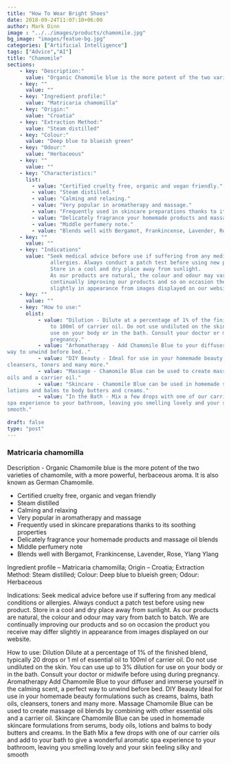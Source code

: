 ```yaml
---
title: "How To Wear Bright Shoes"
date: 2018-09-24T11:07:10+06:00
author: Mark Dinn
image : "../../images/products/chamomile.jpg"
bg_image: "images/featue-bg.jpg"
categories: ["Artificial Intelligence"]
tags: ["Advice","AI"]
title: "Chamomile"
sections: 
    - key: "Description:"
      value: "Organic Chamomile blue is the more potent of the two varieties of chamomile, with a more powerful, herbaceous aroma. It is also known as German Chamomile."
    - key: ""
      value: ""
    - key: "Ingredient profile:"
      value: "Matricaria chamomilla"
    - key: "Origin:"
      value: "Croatia"
    - key: "Extraction Method:"
      value: "Steam distilled"
    - key: "Colour:"
      value: "Deep blue to blueish green"
    - key: "Odour:"
      value: "Herbaceous"
    - key: ""
      value: ""
    - key: "Characteristics:"
      list: 
        - value: "Certified cruelty free, organic and vegan friendly."
        - value: "Steam distilled."
        - value: "Calming and relaxing."
        - value: "Very popular in aromatherapy and massage."
        - value: "Frequently used in skincare preparations thanks to its soothing properties."
        - value: "Delicately fragrance your homemade products and massage oil blends."
        - value: "Middle perfumery note."
        - value: "Blends well with Bergamot, Frankincense, Lavender, Rose, Ylang Ylang."
    - key: ""
      value: ""
    - key: "Indications"
      value: "Seek medical advice before use if suffering from any medical conditions or
              allergies. Always conduct a patch test before using new product.
              Store in a cool and dry place away from sunlight.
              As our products are natural, the colour and odour may vary from batch to batch. We are
              continually improving our products and so on occasion the product you receive may differ
              slightly in appearance from images displayed on our website."
    - key: ""
      value: ""
    - key: "How to use:"
      olist: 
          - value: "Dilution - Dilute at a percentage of 1% of the finished blend, typically 20 drops or 1 ml of essential oil
              to 100ml of carrier oil. Do not use undiluted on the skin. You can use up to 3% dilution for
              use on your body or in the bath. Consult your doctor or midwife before using during
              pregnancy."
          - value: "Arhomatherapy - Add Chamomile Blue to your diffuser and immerse yourself in the calming scent, a perfect
way to unwind before bed.."
          - value: "DIY Beauty - Ideal for use in your homemade beauty formulations such as creams, balms, bath oils,
cleansers, toners and many more."
          - value: "Massage - Chamomile Blue can be used to create massage oil blends by combining with other essential
oils and a carrier oil."
          - value: "Skincare - Chamomile Blue can be used in homemade skincare formulations from serums, body oils,
lotions and balms to body butters and creams."
          - value: "In the Bath - Mix a few drops with one of our carrier oils and add to your bath to give a wonderful aromatic
spa experience to your bathroom, leaving you smelling lovely and your skin feeling silky and
smooth."
          
draft: false
type: "post"
---
```


### Matricaria chamomilla

Description - Organic Chamomile blue is the more potent of the two varieties of chamomile, with a more powerful, herbaceous aroma. It is also known as German Chamomile.
 
* Certified cruelty free, organic and vegan friendly
* Steam distilled
* Calming and relaxing
* Very popular in aromatherapy and massage
* Frequently used in skincare preparations thanks to its soothing properties
* Delicately fragrance your homemade products and massage oil blends
* Middle perfumery note
* Blends well with Bergamot, Frankincense, Lavender, Rose, Ylang Ylang
 
Ingredient profile – Matricaria chamomilla; Origin – Croatia; Extraction Method: Steam distilled; Colour: Deep blue to blueish green; Odour: Herbaceous
 
Indications: Seek medical advice before use if suffering from any medical conditions or allergies. Always conduct a patch test before using new product.
Store in a cool and dry place away from sunlight.
As our products are natural, the colour and odour may vary from batch to batch. We are continually improving our products and so on occasion the product you receive may differ slightly in appearance from images displayed on our website.
 
How to use:
Dilution
Dilute at a percentage of 1% of the finished blend, typically 20 drops or 1 ml of essential oil to 100ml of carrier oil. Do not use undiluted on the skin. You can use up to 3% dilution for use on your body or in the bath. Consult your doctor or midwife before using during pregnancy.
Aromatherapy
Add Chamomile Blue to your diffuser and immerse yourself in the calming scent, a perfect way to unwind before bed.
DIY Beauty
Ideal for use in your homemade beauty formulations such as creams, balms, bath oils, cleansers, toners and many more.
Massage
Chamomile Blue can be used to create massage oil blends by combining with other essential oils and a carrier oil.
Skincare
Chamomile Blue can be used in homemade skincare formulations from serums, body oils, lotions and balms to body butters and creams.
In the Bath
Mix a few drops with one of our carrier oils and add to your bath to give a wonderful aromatic spa experience to your bathroom, leaving you smelling lovely and your skin feeling silky and smooth
